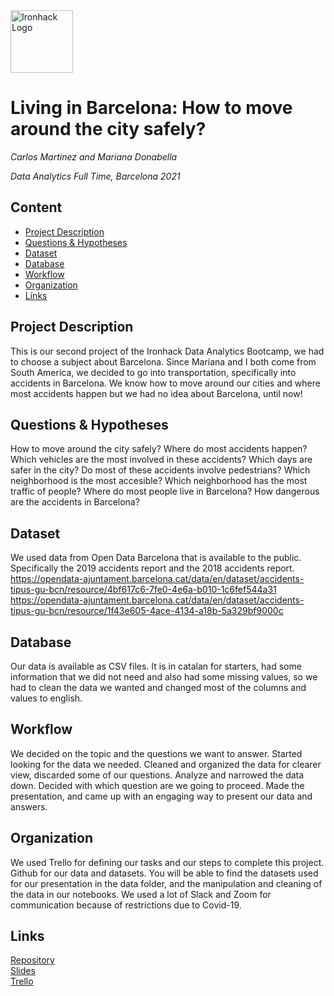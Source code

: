 <img src="https://bit.ly/2VnXWr2" alt="Ironhack Logo" width="100"/>

# Living in Barcelona:  How to move around the city safely?
*Carlos Martinez and Mariana Donabella*

*Data Analytics Full Time, Barcelona 2021*

## Content
- [Project Description](#project-description)
- [Questions & Hypotheses](#questions-hypotheses)
- [Dataset](#dataset)
- [Database](#database)
- [Workflow](#workflow)
- [Organization](#organization)
- [Links](#links)


## Project Description
This is our second project of the Ironhack Data Analytics Bootcamp, we had to choose a subject about Barcelona. Since Mariana and I both come from South America, we decided to go into transportation, specifically into accidents in Barcelona. We know how to move around our cities and where most accidents happen but we had no idea about Barcelona, until now!

## Questions & Hypotheses
How to move around the city safely? 
Where do most accidents happen? 
Which vehicles are the most involved in these accidents? 
Which days are safer in the city? 
Do most of these accidents involve pedestrians?
Which neighborhood is the most accesible?
Which neighborhood has the most traffic of people?
Where do most people live in Barcelona?
How dangerous are the accidents in Barcelona?


## Dataset
We used data from Open Data Barcelona that is available to the public. Specifically the 2019 accidents report and the 2018 accidents report.
https://opendata-ajuntament.barcelona.cat/data/en/dataset/accidents-tipus-gu-bcn/resource/4bf617c6-7fe0-4e6a-b010-1c6fef544a31
https://opendata-ajuntament.barcelona.cat/data/en/dataset/accidents-tipus-gu-bcn/resource/1f43e605-4ace-4134-a18b-5a329bf9000c

## Database
Our data is available as CSV files. It is in catalan for starters, had some information that we did not need and also had some missing values, so we had to clean the data we wanted and changed most of the columns and values to english. 

## Workflow
We decided on the topic and the questions we want to answer. 
Started looking for the data we needed.
Cleaned and organized the data for clearer view, discarded some of our questions.
Analyze and narrowed the data down.
Decided with which question are we going to proceed.
Made the presentation, and came up with an engaging way to present our data and answers.


## Organization
We used Trello for defining our tasks and our steps to complete this project. 
Github for our data and datasets. You will be able to find the datasets used for our presentation in the data folder, and the manipulation and cleaning of the data in our notebooks. 
We used a lot of Slack and Zoom for communication because of restrictions due to Covid-19.

## Links

[Repository](https://github.com/Cmartinez-sudo)  
[Slides](https://docs.google.com/presentation/d/1-286JyVhI7Po1ubpj7MSg01Odg6zVevRKmrX0JVs5Pw/edit?usp=sharing)  
[Trello](https://trello.com/b/xTizRm8T/project2bcntransportation)  
